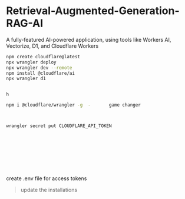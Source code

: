 # Retrieval-Augmented-Generation-RAG-AI
A fully-featured AI-powered application, using tools like Workers AI, Vectorize, D1, and Cloudflare Workers

```bash
npm create cloudflare@latest
npx wrangler deploy
npx wrangler dev --remote
npm install @cloudflare/ai
npx wrangler d1


h

npm i @cloudflare/wrangler -g  -       game changer



wrangler secret put CLOUDFLARE_API_TOKEN










```
create .env file for access tokens

> update the installations

